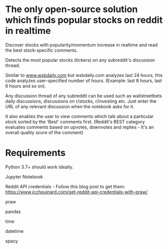 # The only open-source solution which finds popular stocks on reddit in realtime

Discover stocks with popularity/momentum increase in realtime and read the best stock-specific comments.

Detects the most popular stocks (tickers) on any subreddit's discussion thread.

Similar to www.wsbdaily.com but wsbdaily.com analyzes last 24 hours, this code analyzes user-specified number of hours. (Example: last 8 hours, last 6 hours and so on). 

Any discussion thread of any subreddit can be used such as wallstreetbets daily discussions, discussions on r/stocks, r/investing etc. Just enter the URL of any relevant discussion when the notebook asks for it.

It also enables the user to view comments which talk about a particular stock sorted by the 'Best' comments first. (Reddit's BEST category evaluates comments based on upvotes, downvotes and replies - It's an overall quality score of the comment) 

# Requirements
Python 3.7+ should work ideally.

Jupyter Notebook

Reddit API credentials - Follow this blog post to get them: https://www.jcchouinard.com/get-reddit-api-credentials-with-praw/

praw 

pandas 

time

datetime

spacy
